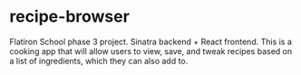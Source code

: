 # recipe-browser
Flatiron School phase 3 project. Sinatra backend + React frontend. This is a cooking app that will allow users to view, save, and tweak recipes based on a list of ingredients, which they can also add to. 
